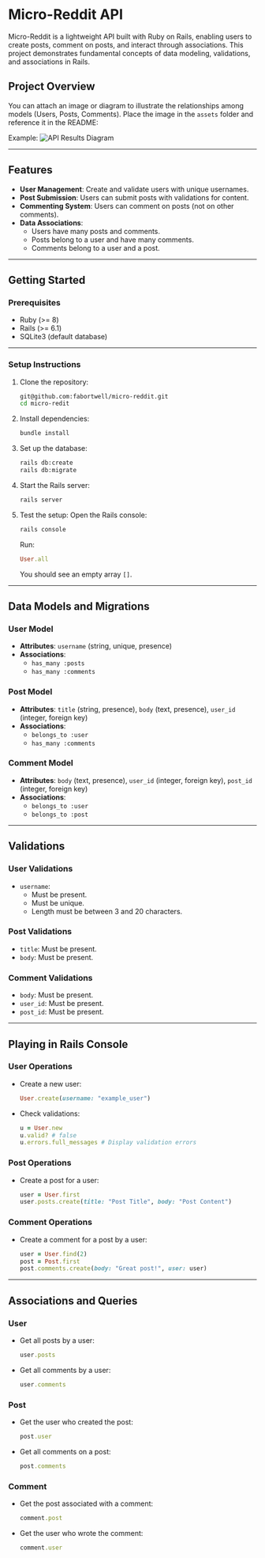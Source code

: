 
# Micro-Reddit API

Micro-Reddit is a lightweight API built with Ruby on Rails, enabling users to create posts, comment on posts, and interact through associations. This project demonstrates fundamental concepts of data modeling, validations, and associations in Rails.

## **Project Overview**
You can attach an image or diagram to illustrate the relationships among models (Users, Posts, Comments). Place the image in the `assets` folder and reference it in the README:

Example:
![API Results Diagram](assets/images/API.png)

---

## **Features**
- **User Management**: Create and validate users with unique usernames.
- **Post Submission**: Users can submit posts with validations for content.
- **Commenting System**: Users can comment on posts (not on other comments).
- **Data Associations**:
  - Users have many posts and comments.
  - Posts belong to a user and have many comments.
  - Comments belong to a user and a post.

---

## **Getting Started**

### **Prerequisites**
- Ruby (>= 8)
- Rails (>= 6.1)
- SQLite3 (default database)

---

### **Setup Instructions**

1. Clone the repository:
   ```bash
   git@github.com:fabortwell/micro-reddit.git
   cd micro-redit
   ```

2. Install dependencies:
   ```bash
   bundle install
   ```

3. Set up the database:
   ```bash
   rails db:create
   rails db:migrate
   ```

4. Start the Rails server:
   ```bash
   rails server
   ```

5. Test the setup:
   Open the Rails console:
   ```bash
   rails console
   ```
   Run:
   ```ruby
   User.all
   ```
   You should see an empty array `[]`.

---

## **Data Models and Migrations**

### **User Model**
- **Attributes**: `username` (string, unique, presence)
- **Associations**: 
  - `has_many :posts`
  - `has_many :comments`

### **Post Model**
- **Attributes**: `title` (string, presence), `body` (text, presence), `user_id` (integer, foreign key)
- **Associations**: 
  - `belongs_to :user`
  - `has_many :comments`

### **Comment Model**
- **Attributes**: `body` (text, presence), `user_id` (integer, foreign key), `post_id` (integer, foreign key)
- **Associations**: 
  - `belongs_to :user`
  - `belongs_to :post`

---

## **Validations**

### **User Validations**
- `username`:
  - Must be present.
  - Must be unique.
  - Length must be between 3 and 20 characters.

### **Post Validations**
- `title`: Must be present.
- `body`: Must be present.

### **Comment Validations**
- `body`: Must be present.
- `user_id`: Must be present.
- `post_id`: Must be present.

---

## **Playing in Rails Console**

### **User Operations**
- Create a new user:
  ```ruby
  User.create(username: "example_user")
  ```
- Check validations:
  ```ruby
  u = User.new
  u.valid? # false
  u.errors.full_messages # Display validation errors
  ```

### **Post Operations**
- Create a post for a user:
  ```ruby
  user = User.first
  user.posts.create(title: "Post Title", body: "Post Content")
  ```

### **Comment Operations**
- Create a comment for a post by a user:
  ```ruby
  user = User.find(2)
  post = Post.first
  post.comments.create(body: "Great post!", user: user)
  ```

---

## **Associations and Queries**

### **User**
- Get all posts by a user:
  ```ruby
  user.posts
  ```
- Get all comments by a user:
  ```ruby
  user.comments
  ```

### **Post**
- Get the user who created the post:
  ```ruby
  post.user
  ```
- Get all comments on a post:
  ```ruby
  post.comments
  ```

### **Comment**
- Get the post associated with a comment:
  ```ruby
  comment.post
  ```
- Get the user who wrote the comment:
  ```ruby
  comment.user
  ```




